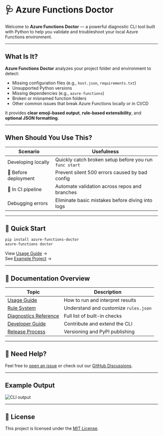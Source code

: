 # 🩺 Azure Functions Doctor

Welcome to **Azure Functions Doctor** — a powerful diagnostic CLI tool built with Python to help you validate and troubleshoot your local Azure Functions environment.

---

## What Is It?

**Azure Functions Doctor** analyzes your project folder and environment to detect:

- Missing configuration files (e.g., `host.json`, `requirements.txt`)
- Unsupported Python versions
- Missing dependencies (e.g., `azure-functions`)
- Broken or misnamed function folders
- Other common issues that break Azure Functions locally or in CI/CD

It provides **clear emoji-based output**, **rule-based extensibility**, and **optional JSON formatting**.

---

## When Should You Use This?

| Scenario | Usefulness |
|----------|------------|
| Developing locally | Quickly catch broken setup before you run `func start` |
| 🚢 Before deployment | Prevent silent 500 errors caused by bad config |
| 🔁 In CI pipeline | Automate validation across repos and branches |
| Debugging errors | Eliminate basic mistakes before diving into logs |

---

## 🧰 Quick Start

```bash
pip install azure-functions-doctor
azure-functions doctor
```

View [Usage Guide](usage.md) →  
See [Example Project](../examples/basic-hello/README.md) →

---

## 📘 Documentation Overview

| Topic | Description |
|-------|-------------|
| [Usage Guide](usage.md) | How to run and interpret results |
| [Rule System](rules.md) | Understand and customize `rules.json` |
| [Diagnostics Reference](diagnostics.md) | Full list of built-in checks |
| [Developer Guide](development.md) | Contribute and extend the CLI |
| [Release Process](release_process.md) | Versioning and PyPI publishing |

---

## 💬 Need Help?

Feel free to [open an issue](https://github.com/yeongseon/azure-functions-doctor-for-python/issues) or check out our [GitHub Discussions](https://github.com/yeongseon/azure-functions-doctor-for-python/discussions).

---

## Example Output

![CLI output](assets/func-doctor-example.png)

---

## 📄 License

This project is licensed under the [MIT License](../LICENSE).